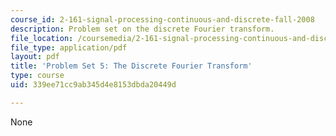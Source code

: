 ```yaml
---
course_id: 2-161-signal-processing-continuous-and-discrete-fall-2008
description: Problem set on the discrete Fourier transform.
file_location: /coursemedia/2-161-signal-processing-continuous-and-discrete-fall-2008/339ee71cc9ab345d4e8153dbda20449d_ps5.pdf
file_type: application/pdf
layout: pdf
title: 'Problem Set 5: The Discrete Fourier Transform'
type: course
uid: 339ee71cc9ab345d4e8153dbda20449d

---
```

None
